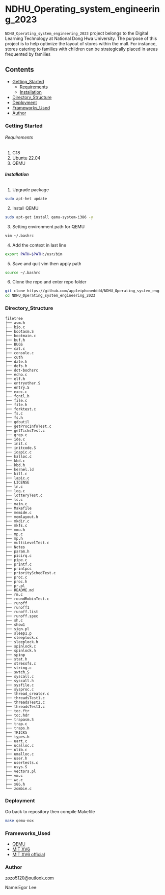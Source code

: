 # NDHU_Operating_system_engineering_2023


`NDHU_Operating_system_engineering_2023` project belongs to the Digital Learning Technology at National Dong Hwa University. The purpose of this project is to help optimize the layout of stores within the mall. For instance, stores catering to families with children can be strategically placed in areas frequented by families

## Contents

- [Getting_Started](#GettingStarted)
  - [Requirements](#Requirements)
  - [Installation](#Installation)
- [Directory_Structure](#Directory_Structure)
- [Deployment](#Deployment)
- [Frameworks_Used](#Frameworks_Used)
- [Author](#Author)


### Getting Started

###### Requirements

1. C18
2. Ubuntu 22.04
3. QEMU

###### **Installation**

1. Upgrade package

```sh
sudo apt-het update
```

2. Install QEMU

```sh
sudo apt-get install qemu-system-i386 -y
```

3. Setting environment path for QEMU

```sh
vim ~/.bashrc
```

4. Add the context in last line

```sh
export PATH=$PATH:/usr/bin
```

5. Save and quit vim then apply path

```sh
source ~/.bashrc
```

6. Clone the repo and enter repo folder

```sh
git clone https://github.com/appleiphonedddd/NDHU_Operating_system_engineering_2023.git
cd NDHU_Operating_system_engineering_2023
```

### Directory_Structure

```
filetree 
├── asm.h
├── bio.c
├── bootasm.S
├── bootmain.c
├── buf.h
├── BUGS
├── cat.c
├── console.c
├── cuth
├── date.h
├── defs.h
├── dot-bochsrc
├── echo.c
├── elf.h
├── entryother.S
├── entry.S
├── exec.c
├── fcntl.h
├── file.c
├── file.h
├── forktest.c
├── fs.c
├── fs.h
├── gdbutil
├── getProcInfoTest.c
├── getTicksTest.c
├── grep.c
├── ide.c
├── init.c
├── initcode.S
├── ioapic.c
├── kalloc.c
├── kbd.c
├── kbd.h
├── kernel.ld
├── kill.c
├── lapic.c
├── LICENSE
├── ln.c
├── log.c
├── lotteryTest.c
├── ls.c
├── main.c
├── Makefile
├── memide.c
├── memlayout.h
├── mkdir.c
├── mkfs.c
├── mmu.h
├── mp.c
├── mp.h
├── multiLevelTest.c
├── Notes
├── param.h
├── picirq.c
├── pipe.c
├── printf.c
├── printpcs
├── prioritySchedTest.c
├── proc.c
├── proc.h
├── pr.pl
├── README.md
├── rm.c
├── roundRobinTest.c
├── runoff
├── runoff1
├── runoff.list
├── runoff.spec
├── sh.c
├── show1
├── sign.pl
├── sleep1.p
├── sleeplock.c
├── sleeplock.h
├── spinlock.c
├── spinlock.h
├── spinp
├── stat.h
├── stressfs.c
├── string.c
├── swtch.S
├── syscall.c
├── syscall.h
├── sysfile.c
├── sysproc.c
├── thread_creator.c
├── threadsTest1.c
├── threadsTest2.c
├── threadsTest3.c
├── toc.ftr
├── toc.hdr
├── trapasm.S
├── trap.c
├── traps.h
├── TRICKS
├── types.h
├── uart.c
├── ucalloc.c
├── ulib.c
├── umalloc.c
├── user.h
├── usertests.c
├── usys.S
├── vectors.pl
├── vm.c
├── wc.c
├── x86.h
└── zombie.c
```

### Deployment

Go back to repository then compile Makefile

```sh
make qemu-nox
```

### Frameworks_Used

- [QEMU](https://www.qemu.org/)
- [MIT XV6](https://github.com/mit-pdos/xv6-riscv)
- [MIT XV6 official](https://pdos.csail.mit.edu/6.828/2023/xv6.html)

### Author

zozo5120@outlook.com

Name:Egor Lee
